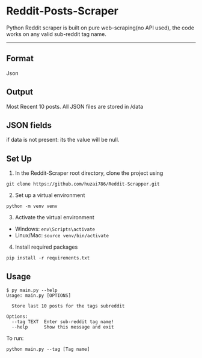 # Reddit-Posts-Scraper

Python Reddit scraper is built on pure web-scraping(no API used), the code works on any valid sub-reddit tag name.

---

## Format
Json

## Output
Most Recent 10 posts.
All JSON files are stored in /data

## JSON fields
if data is not present: its the value will be null. 

## Set Up
1. In the Reddit-Scraper root directory, clone the project using 
```
git clone https://github.com/huzai786/Reddit-Scrapper.git
```

2. Set up a virtual environment
```
python -m venv venv
```

3. Activate the virtual environment
- Windows: `env\Scripts\activate`
- Linux/Mac: `source venv/bin/activate`

4. Install required packages
```
pip install -r requirements.txt
```

## Usage
```
$ py main.py --help
Usage: main.py [OPTIONS]

  Store last 10 posts for the tags subreddit

Options:
  --tag TEXT  Enter sub-reddit tag name!
  --help      Show this message and exit
  ```
To run:
```
python main.py --tag [Tag name]
```
